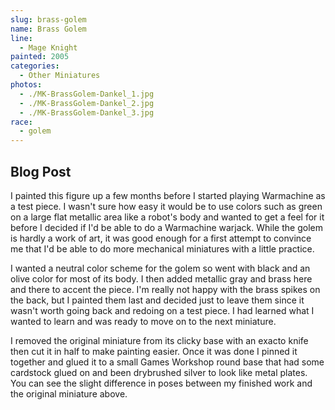 ```yaml
---
slug: brass-golem
name: Brass Golem
line:
  - Mage Knight
painted: 2005
categories:
  - Other Miniatures
photos:
  - ./MK-BrassGolem-Dankel_1.jpg
  - ./MK-BrassGolem-Dankel_2.jpg
  - ./MK-BrassGolem-Dankel_3.jpg
race:
  - golem
---
```


## Blog Post

I painted this figure up a few months before I started playing Warmachine as a test piece. I wasn't sure how easy it would be to use colors such as green on a large flat metallic area like a robot's body and wanted to get a feel for it before I decided if I'd be able to do a Warmachine warjack. While the golem is hardly a work of art, it was good enough for a first attempt to convince me that I'd be able to do more mechanical miniatures with a little practice.

I wanted a neutral color scheme for the golem so went with black and an olive color for most of its body. I then added metallic gray and brass here and there to accent the piece. I'm really not happy with the brass spikes on the back, but I painted them last and decided just to leave them since it wasn't worth going back and redoing on a test piece. I had learned what I wanted to learn and was ready to move on to the next miniature.

I removed the original miniature from its clicky base with an exacto knife then cut it in half to make painting easier. Once it was done I pinned it together and glued it to a small Games Workshop round base that had some cardstock glued on and been drybrushed silver to look like metal plates. You can see the slight difference in poses between my finished work and the original miniature above.
